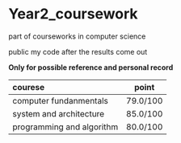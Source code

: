 # Year2_coursework
part of courseworks in computer science

public my code after the results come out


**Only for possible reference and personal record**




|courese             |point       |
|:---                |:---:       |
|computer fundanmentals|79.0/100|
|system and architecture|85.0/100|
|programming and algorithm|80.0/100|







